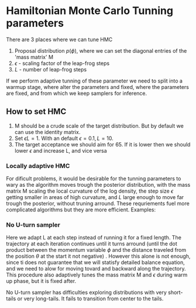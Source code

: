 # Hamiltonian Monte Carlo Tunning parameters

There are 3 places where we can tune HMC

1. Proposal distribution $p(\phi)$, where we can set the diagonal entries of the 'mass matrix' M
2. $\epsilon$ - scaling factor of the leap-frog steps
3. $L$ - number of leap-frog steps

If we perform adaptive tunning of these parameter we need to split into a warmup stage, where alter the parameters and fixed, where the parameters are fixed, and from which we keep samplers for inference.

## How to set HMC

1. M should be a crude scale of the target distribution. But by default we can use the identity matrix.
2. Set $\epsilon L = 1$. With an default $\epsilon = 0.1, L = 10$.
3. The target acceptance we should aim for $65%$. If it is lower then we should lower $\epsilon$ and  increase L, and vice versa

### Locally adaptive HMC

For dificult problems, it would be desirable for the tunning parameters to wary as the algorithm moves trough the posterior distribution, with the mass matrix M scaling the local curvature of the log density, the step size $\epsilon$ getting smaller in areas of high curvature, and $L$ large enough to move far trough the posterior, without truning arround. These requriements fuel more complicated algorithms but they are more efficient. Examples:

### No U-turn sampler

Here we adapt L at each step instead of running it for a fixed length. The trajectory at each iteration continues until it turns arround (until the dot product between the momentum variable $\phi$ and the distance traveled from the position $\theta$ at the start it not negative) . However this alone is not enough, since ti does not guarantee that we will statisfy detailed balance equation, and we need to alow for moving tovard and backward along the trajectory. This procedure also adaptively tunes the mass matrix M and $\epsilon$ during warm up phase, but it is fixed after. 

No U-turn sampler has difficulties exploring distributions with very short-tails or very long-tails. It fails to transition from center to the tails. 